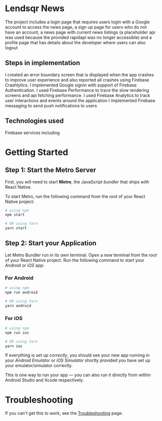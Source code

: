 # Lendsqr News
The project includes a login page that requires users login with a Google account to access the news page, a sign up page for users who do not have an account, a news page with current news listings (a placeholder api was used because the provided rapidapi was no longer accessible) and a profile page that has details about the developer where users can also logout

## Steps in implementation
I created an error boundary screen that is displayed when the app crashes to improve user experience and also reported all crashes using Firebase Crashlytics.
I implemented Google signin with support of Firebase Authentication.
I used Firebase Performance to trace the slow rendering screens and api fetching performance.
I used Firebase Analytics to track user interactions and events around the application
I implemented Firebase messaging to send push notifications to users

## Technologies used
Firebase services including

# Getting Started

## Step 1: Start the Metro Server

First, you will need to start **Metro**, the JavaScript _bundler_ that ships _with_ React Native.

To start Metro, run the following command from the _root_ of your React Native project:

```bash
# using npm
npm start

# OR using Yarn
yarn start
```

## Step 2: Start your Application

Let Metro Bundler run in its _own_ terminal. Open a _new_ terminal from the _root_ of your React Native project. Run the following command to start your _Android_ or _iOS_ app:

### For Android

```bash
# using npm
npm run android

# OR using Yarn
yarn android
```

### For iOS

```bash
# using npm
npm run ios

# OR using Yarn
yarn ios
```

If everything is set up _correctly_, you should see your new app running in your _Android Emulator_ or _iOS Simulator_ shortly provided you have set up your emulator/simulator correctly.

This is one way to run your app — you can also run it directly from within Android Studio and Xcode respectively.

# Troubleshooting

If you can't get this to work, see the [Troubleshooting](https://reactnative.dev/docs/troubleshooting) page.
